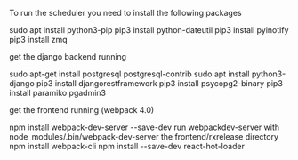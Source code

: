 
To run the scheduler you need to install the following packages 

sudo apt install python3-pip 
pip3 install python-dateutil
pip3 install pyinotify
pip3 install zmq


get the django backend running

sudo apt-get install postgresql postgresql-contrib
sudo apt install python3-django
pip3 install djangorestframework
pip3 install psycopg2-binary
pip3 install paramiko
pgadmin3


get the frontend running (webpack 4.0)

npm install webpack-dev-server --save-dev
run webpackdev-server with node_modules/.bin/webpack-dev-server the frontend/rxrelease directory
npm install webpack-cli
npm install --save-dev react-hot-loader
